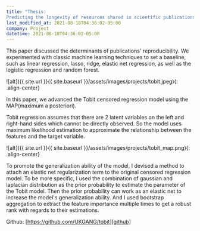 ```yaml
---
title: "Thesis: 
Predicting the longevity of resources shared in scientific publications"
last_modified_at: 2021-08-18T04:36:02-05:00
company: Project
datetime: 2021-08-18T04:36:02-05:00
---
```


This paper discussed the determinants of publications' reproducibility. We experimented with classic machine learning techniques to set a baseline, such as linear regression, lasso, ridge, elastic net regression, as well as the logistic regression and random forest.  

![alt]({{ site.url }}{{ site.baseurl }}/assets/images/projects/tobit.jpeg){: .align-center}

In this paper, we advanced the Tobit censored regression model using the MAP(maximum a posteriori). 

Tobit regression assumes that there are 2 latent variables on the left and right-hand sides which cannot be directly observed. So the model uses maximum likelihood estimation to approximate the relationship between the features and the target variable. 

![alt]({{ site.url }}{{ site.baseurl }}/assets/images/projects/tobit_map.png){: .align-center}

To promote the generalization ability of the model, I devised a method to attach an elastic net regularization term to the original censored regression model. To be more specific, I used the combination of gaussian and laplacian distribution as the prior probability to estimate the parameter of the Tobit model. Then the prior probability can work as an elastic net to increase the model's generalization ability. And I used bootstrap aggregation to extract the feature importance multiple times to get a robust rank with regards to their estimations.

Github: [https://github.com/UKGANG/tobit][github]

[github]: https://github.com/UKGANG/tobit